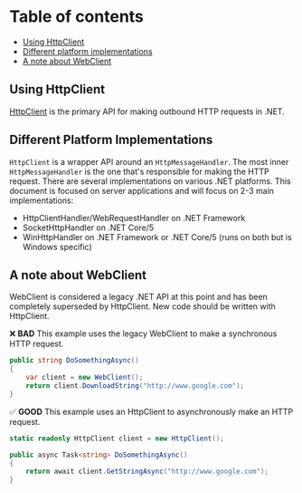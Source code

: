 # Table of contents
 - [Using HttpClient](#using-httpclient)
 - [Different platform implementations](#different-platform-implementations)
 - [A note about WebClient](#webclient)
   
## Using HttpClient

[HttpClient](https://docs.microsoft.com/en-us/dotnet/api/system.net.http.httpclient?view=net-5.0) is the primary API for making outbound HTTP requests in .NET. 

## Different Platform Implementations

`HttpClient` is a wrapper API around an `HttpMessageHandler`. The most inner `HttpMessageHandler` is the one that's responsible for making the HTTP request. There are several implementations on various .NET platforms. This document is focused on server applications and will focus on 2-3 main implementations:
- HttpClientHandler/WebRequestHandler on .NET Framework
- SocketHttpHandler on .NET Core/5
- WinHttpHandler on .NET Framework or .NET Core/5 (runs on both but is Windows specific)

## A note about WebClient

WebClient is considered a legacy .NET API at this point and has been completely superseded by HttpClient. New code should be written with HttpClient.

❌ **BAD** This example uses the legacy WebClient to make a synchronous HTTP request.

```C#
public string DoSomethingAsync()
{
    var client = new WebClient();
    return client.DownloadString("http://www.google.com");
}
```

:white_check_mark: **GOOD** This example uses an HttpClient to asynchronously make an HTTP request.

```C#
static readonly HttpClient client = new HttpClient();

public async Task<string> DoSomethingAsync()
{
    return await client.GetStringAsync("http://www.google.com");
}
```
